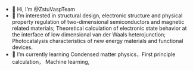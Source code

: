 - 👋 Hi, I’m @ZstuVaspTeam
- 👀 I’m interested in structural design, electronic structure and physical property regulation of two-dimensional semiconductors and magnetic related materials; Theoretical calculation of electronic state behavior at the interface of low dimensional van der Waals heterojunction; Photocatalysis characteristics of new energy materials and functional devices.
- 🌱 I’m currently learning Condensed matter physics，First principle calculation， Machine learning, 

<!---
ZstuVaspTeam/ZstuVaspTeam is a ✨ special ✨ repository because its `README.md` (this file) appears on your GitHub profile.
You can click the Preview link to take a look at your changes.
--->
